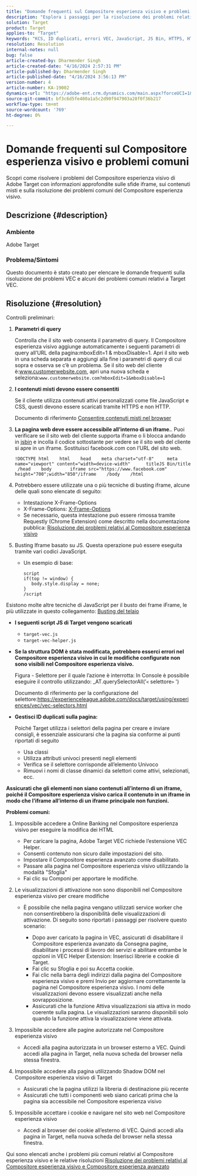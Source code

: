 ```yaml
---
title: "Domande frequenti sul Compositore esperienza visivo e problemi comuni"
description: "Esplora i passaggi per la risoluzione dei problemi relativi al Compositore esperienza visivo di Adobe Target e scopri come gestire i problemi relativi agli iframe e i contenuti misti."
solution: Target
product: Target
applies-to: "Target"
keywords: "KCS, ID duplicati, errori VEC, JavaScript, JS Bin, HTTPS, HTTP, CSS, struttura DOM, EEC, problemi di caricamento VEC, Shadow DOM, componenti web, domande frequenti"
resolution: Resolution
internal-notes: null
bug: false
article-created-by: Dharmender Singh
article-created-date: "4/16/2024 2:57:31 PM"
article-published-by: Dharmender Singh
article-published-date: "4/16/2024 3:56:13 PM"
version-number: 4
article-number: KA-19002
dynamics-url: "https://adobe-ent.crm.dynamics.com/main.aspx?forceUCI=1&pagetype=entityrecord&etn=knowledgearticle&id=1bad9da0-01fc-ee11-a1fe-6045bd026dc7"
source-git-commit: bf3c6d5fe400a1a5c2d90f947903a28f0f36b217
workflow-type: tm+mt
source-wordcount: '769'
ht-degree: 0%

---
```


# Domande frequenti sul Compositore esperienza visivo e problemi comuni


Scopri come risolvere i problemi del Compositore esperienza visivo di Adobe Target con informazioni approfondite sulle sfide iframe, sui contenuti misti e sulla risoluzione dei problemi comuni del Compositore esperienza visivo.

## Descrizione {#description}


### Ambiente

Adobe Target

### Problema/Sintomi

Questo documento è stato creato per elencare le domande frequenti sulla risoluzione dei problemi VEC e alcuni dei problemi comuni relativi a Target VEC.


## Risoluzione {#resolution}


Controlli preliminari:

1. <b>Parametri di query</b>

   Controlla che il sito web consenta il parametro di query. Il Compositore esperienza visivo aggiunge automaticamente i seguenti parametri di query all’URL della pagina:mboxEdit=1 &amp; mboxDisable=1. Apri il sito web in una scheda separata e aggiungi alla fine i parametri di query di cui sopra e osserva se c’è un problema. Se il sito web del cliente è:www.customerwebsite.com, apri una nuova scheda e seleziona:`www.customerwebsite.com?mboxEdit=1&mboxDisable=1`
2. <b>I contenuti misti devono essere consentiti</b>

   Se il cliente utilizza contenuti attivi personalizzati come file JavaScript e CSS, questi devono essere scaricati tramite HTTPS e non HTTP.

   Documento di riferimento [Consentire contenuti misti nel browser](https://experienceleague.adobe.com/docs/target/using/experiences/vec/troubleshoot-composer/mixed-content.html?lang=en)
3. <b>La pagina web deve essere accessibile all’interno di un iframe.</b>. Puoi verificare se il sito web del cliente supporta iframe o li blocca andando in [jsbin](https://jsbin.com/) e incolla il codice sottostante per vedere se il sito web del cliente si apre in un iframe. Sostituisci facebook.com con l’URL del sito web.






   ```
   !DOCTYPE html    html    head    meta charset="utf-8"     meta name="viewport" content="width=device-width"      titleJS Bin/title     /head    body       iframe src="https://www.facebook.com" height="700";width="850"/iframe    /body    /html
   ```




4. Potrebbero essere utilizzate una o più tecniche di busting iframe, alcune delle quali sono elencate di seguito:
   - Intestazione X-Frame-Options
   - X-Frame-Options: [X-Frame-Options](https://developer.mozilla.org/en-US/docs/Web/HTTP/Headers/X-Frame-Options)
   - Se necessario, questa intestazione può essere rimossa tramite Requestly (Chrome Extension) come descritto nella documentazione pubblica: [Risoluzione dei problemi relativi al Compositore esperienza visivo](https://experienceleague.adobe.com/docs/target/using/experiences/vec/troubleshoot-composer/troubleshooting-issues-related-to-the-visual-experience-composer-vec.html?lang=en)
5. Busting Iframe basato su JS. Questa operazione può essere eseguita tramite vari codici JavaScript.
   - Un esempio di base: 

     ```
     script
     if(top != window) {
        body.style.display = none;    
     }
     /script
     ```

Esistono molte altre tecniche di JavaScript per il busto dei frame iFrame, le più utilizzate in questo collegamento: [Busting del telaio](https://seclab.stanford.edu/websec/framebusting/framebust.pdf)


- <b>I seguenti script JS di Target vengono scaricati</b>

   - `target-vec.js`
   - `target-vec-helper.js`
- <b>Se la struttura DOM è stata modificata, potrebbero esserci errori nel Compositore esperienza visivo in cui le modifiche configurate non sono visibili nel Compositore esperienza visivo.</b>

  Figura - Selettore per il quale l’azione è interrotta: In Console è possibile eseguire il controllo utilizzando: _AT.querySelectorAll(’`<` selettore`>` &#39;)

  Documento di riferimento per la configurazione del selettore:https://experienceleague.adobe.com/docs/target/using/experiences/vec/vec-selectors.html
- <b>Gestisci ID duplicati sulla pagina:</b>

  Poiché Target utilizza i selettori della pagina per creare e inviare consigli, è essenziale assicurarsi che la pagina sia conforme ai punti riportati di seguito

   - Usa classi
   - Utilizza attributi univoci presenti negli elementi
   - Verifica se il selettore corrisponde all’elemento Univoco
   - Rimuovi i nomi di classe dinamici da selettori come attivi, selezionati, ecc.


<b>Assicurati che gli elementi non siano contenuti all’interno di un iframe, poiché il Compositore esperienza visivo carica il contenuto in un iframe in modo che l’iframe all’interno di un iframe principale non funzioni.</b>

<b>Problemi comuni: </b>

1. Impossibile accedere a Online Banking nel Compositore esperienza visivo per eseguire la modifica dei HTML
   - Per caricare la pagina, Adobe Target VEC richiede l’estensione VEC Helper.
   - Consenti contenuto non sicuro dalle impostazioni del sito.
   - Impostare il Compositore esperienza avanzato come disabilitato.
   - Passare alla pagina nel Compositore esperienza visivo utilizzando la modalità &quot;Sfoglia&quot;
   - Fai clic su Componi per apportare le modifiche.
2. Le visualizzazioni di attivazione non sono disponibili nel Compositore esperienza visivo per creare modifiche

   - È possibile che nella pagina vengano utilizzati service worker che non consentirebbero la disponibilità delle visualizzazioni di attivazione. Di seguito sono riportati i passaggi per risolvere questo scenario:

      - Dopo aver caricato la pagina in VEC, assicurati di disabilitare il Compositore esperienza avanzato da Consegna pagine, disabilitare i processi di lavoro dei servizi e abilitare entrambe le opzioni in VEC Helper Extension: Inserisci librerie e cookie di Target.
      - Fai clic su Sfoglia e poi su Accetta cookie.
      - Fai clic nella barra degli indirizzi dalla pagina del Compositore esperienza visivo e premi Invio per aggiornare correttamente la pagina nel Compositore esperienza visivo. I nomi delle visualizzazioni devono essere visualizzati anche nella sovrapposizione.
      - Assicurati che la funzione Attiva visualizzazioni sia attiva in modo coerente sulla pagina. Le visualizzazioni saranno disponibili solo quando la funzione attiva la visualizzazione viene attivata.
3. Impossibile accedere alle pagine autorizzate nel Compositore esperienza visivo

   - Accedi alla pagina autorizzata in un browser esterno a VEC. Quindi accedi alla pagina in Target, nella nuova scheda del browser nella stessa finestra.
4. Impossibile accedere alla pagina utilizzando Shadow DOM nel Compositore esperienza visivo di Target

   - Assicurati che la pagina utilizzi la libreria di destinazione più recente
   - Assicurati che tutti i componenti web siano caricati prima che la pagina sia accessibile nel Compositore esperienza visivo
5. Impossibile accettare i cookie e navigare nel sito web nel Compositore esperienza visivo

   - Accedi al browser dei cookie all’esterno di VEC. Quindi accedi alla pagina in Target, nella nuova scheda del browser nella stessa finestra.


Qui sono elencati anche i problemi più comuni relativi al Compositore esperienza visivo e le relative risoluzioni
[Risoluzione dei problemi relativi al Compositore esperienza visivo e Compositore esperienza avanzato](https://experienceleague.adobe.com/docs/target/using/experiences/vec/troubleshoot-composer/troubleshoot-composer.html?lang=en)
